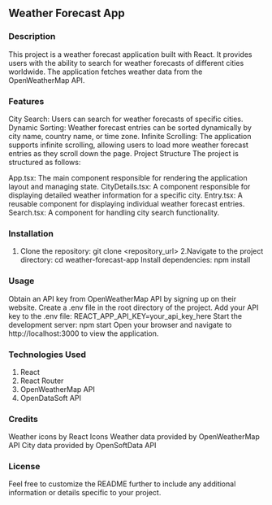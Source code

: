## Weather Forecast App
### Description

This project is a weather forecast application built with React. It provides users with the ability to search for weather forecasts of different cities worldwide. The application fetches weather data from the OpenWeatherMap API.

### Features

City Search: Users can search for weather forecasts of specific cities.
Dynamic Sorting: Weather forecast entries can be sorted dynamically by city name, country name, or time zone.
Infinite Scrolling: The application supports infinite scrolling, allowing users to load more weather forecast entries as they scroll down the page.
Project Structure
The project is structured as follows:

App.tsx: The main component responsible for rendering the application layout and managing state.
CityDetails.tsx: A component responsible for displaying detailed weather information for a specific city.
Entry.tsx: A reusable component for displaying individual weather forecast entries.
Search.tsx: A component for handling city search functionality.

### Installation

1. Clone the repository: git clone <repository_url>
2.Navigate to the project directory: cd weather-forecast-app
Install dependencies: npm install

### Usage

Obtain an API key from OpenWeatherMap API by signing up on their website.
Create a .env file in the root directory of the project.
Add your API key to the .env file: REACT_APP_API_KEY=your_api_key_here
Start the development server: npm start
Open your browser and navigate to http://localhost:3000 to view the application.

### Technologies Used

1. React
2. React Router
3. OpenWeatherMap API
4. OpenDataSoft API

### Credits

Weather icons by React Icons
Weather data provided by OpenWeatherMap API
City data provided by OpenSoftData API

### License

Feel free to customize the README further to include any additional information or details specific to your project.






